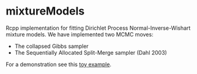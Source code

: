 # mixtureModels

Rcpp implementation for fitting Dirichlet Process Normal-Inverse-Wishart mixture models. 
We have implemented two MCMC moves:

* The collapsed Gibbs sampler
* The Sequentially Allocated Split-Merge sampler (Dahl 2003)

For a demonstration see this [toy example](https://htmlpreview.github.io/?https://raw.githubusercontent.com/kasparmartens/mixtureModels/master/examples/clustering_toy.html). 
